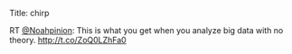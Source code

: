 Title: chirp

RT <a href="http://twitter.com/Noahpinion">@Noahpinion</a>: This is what you get when you analyze big data with no theory. <a href="http://t.co/ZoQ0LZhFa0">http://t.co/ZoQ0LZhFa0</a>
